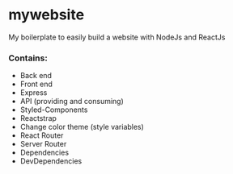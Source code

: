 # mywebsite
My boilerplate to easily build a website with NodeJs and ReactJs

### Contains:
- Back end
- Front end
- Express
- API (providing and consuming)
- Styled-Components
- Reactstrap
- Change color theme (style variables)
- React Router
- Server Router
- Dependencies
- DevDependencies

